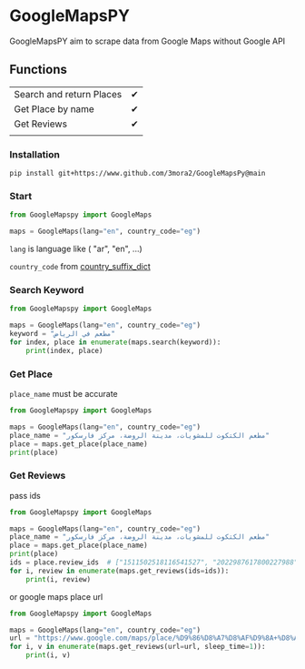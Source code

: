 # GoogleMapsPY

GoogleMapsPY aim to scrape data from Google Maps without Google API


## Functions

|                          |   |
|--------------------------|---|
| Search and return Places | ✔ |
| Get Place by name        | ✔ |
| Get Reviews              | ✔ |
|                          |   |


### Installation
```
pip install git+https://www.github.com/3mora2/GoogleMapsPy@main
```

### Start

```python
from GoogleMapspy import GoogleMaps

maps = GoogleMaps(lang="en", country_code="eg")
```
`lang` is language like ( "ar", "en", ...)

`country_code` from [country_suffix_dict](https://github.com/3mora2/GoogleMapsPy/blob/dfb5cb24324fc5664a53591932ae5b05ab219c24/GoogleMapspy/const.py#L98)

### Search Keyword

```python
from GoogleMapspy import GoogleMaps

maps = GoogleMaps(lang="en", country_code="eg")
keyword = "مطعم في الرياض"
for index, place in enumerate(maps.search(keyword)):
    print(index, place)
```

### Get Place

`place_name` must be accurate
```python
from GoogleMapspy import GoogleMaps

maps = GoogleMaps(lang="en", country_code="eg")
place_name = "مطعم الكتكوت للمشويات، مدينة الروضة، مركز فارسكور"
place = maps.get_place(place_name)
print(place)
```

### Get Reviews
pass ids
```python
from GoogleMapspy import GoogleMaps

maps = GoogleMaps(lang="en", country_code="eg")
place_name = "مطعم الكتكوت للمشويات، مدينة الروضة، مركز فارسكور"
place = maps.get_place(place_name)
print(place)
ids = place.review_ids  # ["1511502518116541527", "2022987617800227988"]
for i, review in enumerate(maps.get_reviews(ids=ids)):
    print(i, review)
```
or google maps place url
```python
from GoogleMapspy import GoogleMaps

maps = GoogleMaps(lang="en", country_code="eg")
url = "https://www.google.com/maps/place/%D9%86%D8%A7%D8%AF%D9%8A+%D8%A7%D9%84%D9%85%D9%87%D9%86%D8%AF%D8%B3%D9%8A%D9%86+%D8%AF%D9%85%D9%8A%D8%A7%D8%B7+%D8%A7%D9%84%D8%AC%D8%AF%D9%8A%D8%AF%D8%A9%E2%80%AD/@31.4438138,31.7206443,14.44z/data=!4m6!3m5!1s0x14f9e3054ae0727f:0xde8f78c8fa6ac846!8m2!3d31.4519438!4d31.6843306!16s%2Fg%2F1pty8slyq?entry=ttu"
for i, v in enumerate(maps.get_reviews(url=url, sleep_time=1)):
    print(i, v)
```